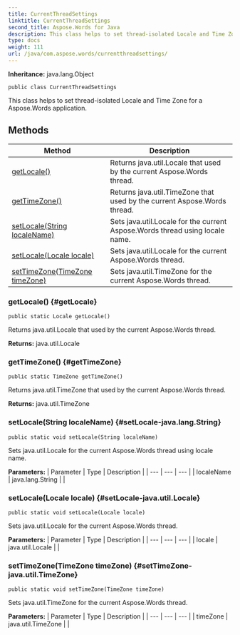 ```yaml
---
title: CurrentThreadSettings
linktitle: CurrentThreadSettings
second_title: Aspose.Words for Java
description: This class helps to set thread-isolated Locale and Time Zone for a Aspose.Words application in Java.
type: docs
weight: 111
url: /java/com.aspose.words/currentthreadsettings/
---
```


**Inheritance:**
java.lang.Object
```
public class CurrentThreadSettings
```

This class helps to set thread-isolated Locale and Time Zone for a Aspose.Words application.
## Methods

| Method | Description |
| --- | --- |
| [getLocale()](#getLocale) | Returns java.util.Locale that used by the current Aspose.Words thread. |
| [getTimeZone()](#getTimeZone) | Returns java.util.TimeZone that used by the current Aspose.Words thread. |
| [setLocale(String localeName)](#setLocale-java.lang.String) | Sets java.util.Locale for the current Aspose.Words thread using locale name. |
| [setLocale(Locale locale)](#setLocale-java.util.Locale) | Sets java.util.Locale for the current Aspose.Words thread. |
| [setTimeZone(TimeZone timeZone)](#setTimeZone-java.util.TimeZone) | Sets java.util.TimeZone for the current Aspose.Words thread. |
### getLocale() {#getLocale}
```
public static Locale getLocale()
```


Returns java.util.Locale that used by the current Aspose.Words thread.

**Returns:**
java.util.Locale
### getTimeZone() {#getTimeZone}
```
public static TimeZone getTimeZone()
```


Returns java.util.TimeZone that used by the current Aspose.Words thread.

**Returns:**
java.util.TimeZone
### setLocale(String localeName) {#setLocale-java.lang.String}
```
public static void setLocale(String localeName)
```


Sets java.util.Locale for the current Aspose.Words thread using locale name.

**Parameters:**
| Parameter | Type | Description |
| --- | --- | --- |
| localeName | java.lang.String |  |

### setLocale(Locale locale) {#setLocale-java.util.Locale}
```
public static void setLocale(Locale locale)
```


Sets java.util.Locale for the current Aspose.Words thread.

**Parameters:**
| Parameter | Type | Description |
| --- | --- | --- |
| locale | java.util.Locale |  |

### setTimeZone(TimeZone timeZone) {#setTimeZone-java.util.TimeZone}
```
public static void setTimeZone(TimeZone timeZone)
```


Sets java.util.TimeZone for the current Aspose.Words thread.

**Parameters:**
| Parameter | Type | Description |
| --- | --- | --- |
| timeZone | java.util.TimeZone |  |

